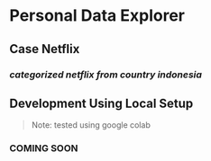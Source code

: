 # Personal Data Explorer

## Case Netflix
### _categorized netflix from country indonesia_


## Development Using Local Setup

> Note:  tested using google colab

### COMING SOON
